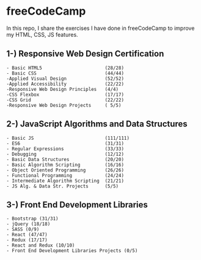 # freeCodeCamp
 
In this repo, I share the exercises I have done in freeCodeCamp to improve my HTML, CSS, JS features.

## 1-) Responsive Web Design Certification 
    - Basic HTML5                       (28/28) 
    - Basic CSS                         (44/44) 
    -Applied Visual Design              (52/52) 
    -Applied Accessibility              (22/22)
    -Responsive Web Design Principles   (4/4)
    -CSS Flexbox                        (17/17)
    -CSS Grid                           (22/22)
    -Responsive Web Design Projects     ( 5/5)
    
    
 ## 2-) JavaScript Algorithms and Data Structures
    - Basic JS                          (111/111)
    - ES6                               (31/31)
    - Regular Expressions               (33/33)
    - Debugging                         (12/12)
    - Basic Data Structures             (20/20)
    - Basic Algorithm Scripting         (16/16)
    - Object Oriented Programming       (26/26)
    - Functional Programming            (24/24)
    - Intermediate Algorithm Scripting  (21/21)
    - JS Alg. & Data Str. Projects      (5/5)
    

 ## 3-) Front End Development Libraries
    - Bootstrap (31/31)
    - jQuery (18/18)
    - SASS (0/9)
    - React (47/47)
    - Redux (17/17)
    - React and Redux (10/10)
    - Front End Development Libraries Projects (0/5)
    

